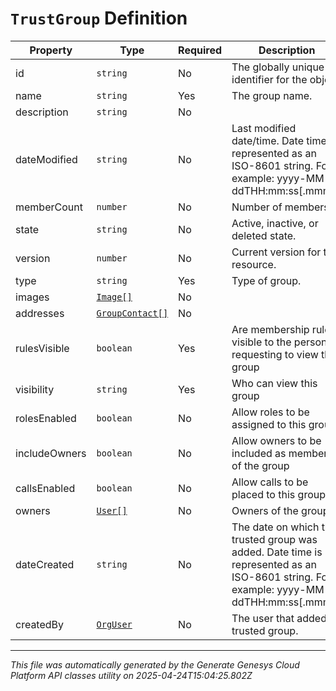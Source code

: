 # `TrustGroup` Definition

| Property | Type | Required | Description |
|----------|------|----------|-------------|
| id | `string` | No | The globally unique identifier for the object. |
| name | `string` | Yes | The group name. |
| description | `string` | No |  |
| dateModified | `string` | No | Last modified date/time. Date time is represented as an ISO-8601 string. For example: yyyy-MM-ddTHH:mm:ss[.mmm]Z |
| memberCount | `number` | No | Number of members. |
| state | `string` | No | Active, inactive, or deleted state. |
| version | `number` | No | Current version for this resource. |
| type | `string` | Yes | Type of group. |
| images | [`Image[]`](image-definition.md) | No |  |
| addresses | [`GroupContact[]`](groupcontact-definition.md) | No |  |
| rulesVisible | `boolean` | Yes | Are membership rules visible to the person requesting to view the group |
| visibility | `string` | Yes | Who can view this group |
| rolesEnabled | `boolean` | No | Allow roles to be assigned to this group |
| includeOwners | `boolean` | No | Allow owners to be included as members of the group |
| callsEnabled | `boolean` | No | Allow calls to be placed to this group. |
| owners | [`User[]`](user-definition.md) | No | Owners of the group |
| dateCreated | `string` | No | The date on which the trusted group was added. Date time is represented as an ISO-8601 string. For example: yyyy-MM-ddTHH:mm:ss[.mmm]Z |
| createdBy | [`OrgUser`](orguser-definition.md) | No | The user that added trusted group. |

---

*This file was automatically generated by the Generate Genesys Cloud Platform API classes utility on 2025-04-24T15:04:25.802Z*